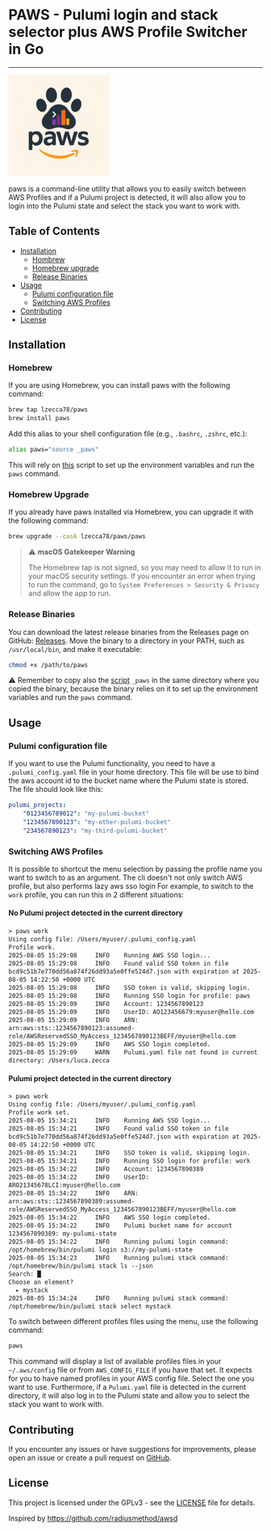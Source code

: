 # PAWS - Pulumi login and stack selector plus AWS Profile Switcher in Go

---

<img src="assets/paws.png" width="200">

paws is a command-line utility that allows you to easily switch between AWS Profiles and if a Pulumi project is detected, it will also allow you to login into the Pulumi state and select the stack you want to work with.

## Table of Contents

- [Installation](#installation)
    - [Hombrew](#homebrew)
    - [Homebrew upgrade](#homebrew-upgrade)
    - [Release Binaries](#release-binaries)
- [Usage](#usage)
    - [Pulumi configuration file](#pulumi-configuration-file)
    - [Switching AWS Profiles](#switching-aws-profiles)
- [Contributing](#contributing)
- [License](#license)

## Installation

### Homebrew
If you are using Homebrew, you can install paws with the following command:

```sh
brew tap lzecca78/paws
brew install paws
```

Add this alias to your shell configuration file (e.g., `.bashrc`, `.zshrc`, etc.):

```sh
alias paws="source _paws"

```
This will rely on [this](./scripts/_paws) script to set up the environment variables and run the `paws` command.

### Homebrew Upgrade
If you already have paws installed via Homebrew, you can upgrade it with the following command:

```sh
brew upgrade --cask lzecca78/paws/paws
```

> ⚠️ **macOS Gatekeeper Warning**
> 
> The Homebrew tap is not signed, so you may need to allow it to run in your macOS security settings. If you encounter an error when trying to run the command, go to `System Preferences > Security & Privacy` and allow the app to run.


### Release Binaries
You can download the latest release binaries from the Releases page on GitHub: [Releases](https://github.com/lzecca78/paws/releases).
Move the binary to a directory in your PATH, such as `/usr/local/bin`, and make it executable:

```sh
chmod +x /path/to/paws
```

⚠️ Remember to copy also the [script](./scripts/_paws) `_paws` in the same directory where you copied the binary, because the binary relies on it to set up the environment variables and run the `paws` command.


## Usage

### Pulumi configuration file

If you want to use the Pulumi functionality, you need to have a `.pulumi_config.yaml` file in your home directory. This file will be use to bind the aws account id to the bucket name where the Pulumi state is stored. The file should look like this:

```yaml
pulumi_projects:
    "0123456789012": "my-pulumi-bucket"
    "1234567890123": "my-other-pulumi-bucket"
    "234567890123": "my-third-pulumi-bucket"
```    

### Switching AWS Profiles

It is possible to shortcut the menu selection by passing the profile name you want to switch to as an argument. The cli doesn't not only switch AWS profile, but also performs lazy aws sso login
For example, to switch to the `work` profile, you can run this in 2 different situations:

#### No Pulumi project detected in the current directory

```
> paws work 
Using config file: /Users/myuser/.pulumi_config.yaml
Profile work.
2025-08-05 15:29:08     INFO    Running AWS SSO login...
2025-08-05 15:29:08     INFO    Found valid SSO token in file bcd9c51b7e770dd56a874f26dd93a5e0ffe524d7.json with expiration at 2025-08-05 14:22:50 +0000 UTC
2025-08-05 15:29:08     INFO    SSO token is valid, skipping login.
2025-08-05 15:29:08     INFO    Running SSO login for profile: paws
2025-08-05 15:29:09     INFO    Account: 1234567890123
2025-08-05 15:29:09     INFO    UserID: AO123456679:myuser@hello.com
2025-08-05 15:29:09     INFO    ARN: arn:aws:sts::1234567890123:assumed-role/AWSReservedSSO_MyAccess_1234567890123BEFF/myuser@hello.com
2025-08-05 15:29:09     INFO    AWS SSO login completed.
2025-08-05 15:29:09     WARN    Pulumi.yaml file not found in current directory: /Users/luca.zecca
```

#### Pulumi project detected in the current directory

```
> paws work 
Using config file: /Users/myuser/.pulumi_config.yaml
Profile work set.
2025-08-05 15:34:21     INFO    Running AWS SSO login...
2025-08-05 15:34:21     INFO    Found valid SSO token in file bcd9c51b7e770dd56a874f26dd93a5e0ffe524d7.json with expiration at 2025-08-05 14:22:50 +0000 UTC
2025-08-05 15:34:21     INFO    SSO token is valid, skipping login.
2025-08-05 15:34:21     INFO    Running SSO login for profile: work
2025-08-05 15:34:22     INFO    Account: 1234567890389
2025-08-05 15:34:22     INFO    UserID: ARO21345678LCI:myuser@hello.com
2025-08-05 15:34:22     INFO    ARN: arn:aws:sts::1234567890389:assumed-role/AWSReservedSSO_MyAccess_1234567890123BEFF/myuser@hello.com
2025-08-05 15:34:22     INFO    AWS SSO login completed.
2025-08-05 15:34:22     INFO    Pulumi bucket name for account 1234567890389: my-pulumi-state
2025-08-05 15:34:22     INFO    Running pulumi login command: /opt/homebrew/bin/pulumi login s3://my-pulumi-state
2025-08-05 15:34:23     INFO    Running pulumi stack command: /opt/homebrew/bin/pulumi stack ls --json
Search: █
Choose an element?
  ▸ mystack
2025-08-05 15:34:24     INFO    Running pulumi stack command: /opt/homebrew/bin/pulumi stack select mystack
```


To switch between different profiles files using the menu, use the following command:

```bash
paws
```

This command will display a list of available profiles files in your `~/.aws/config` file or from `AWS_CONFIG_FILE`
if you have that set. It expects for you to have named profiles in your AWS config file. Select the one you want to use.
Furthermore, if a `Pulumi.yaml` file is detected in the current directory, it will also log in to the Pulumi state and allow you to select the stack you want to work with.

## Contributing

If you encounter any issues or have suggestions for improvements, please open an issue or create a pull request on [GitHub](https://github.com/lzecca78/awsd).

## License

This project is licensed under the GPLv3 - see the [LICENSE](LICENSE) file for details.


Inspired by https://github.com/radiusmethod/awsd
